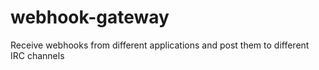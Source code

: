 # webhook-gateway
Receive webhooks from different applications and post them to different IRC channels
